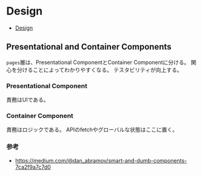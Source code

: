 # Design

- [Design](#design)

## Presentational and Container Components

`pages`層は、Presentational ComponentとContainer Componentに分ける。
関心を分けることによってわかりやすくなる。
テスタビリティが向上する。

### Presentational Component

責務はUIである。

### Container Component

責務はロジックである。
APIのfetchやグローバルな状態はここに置く。

### 参考

- <https://medium.com/@dan_abramov/smart-and-dumb-components-7ca2f9a7c7d0>
